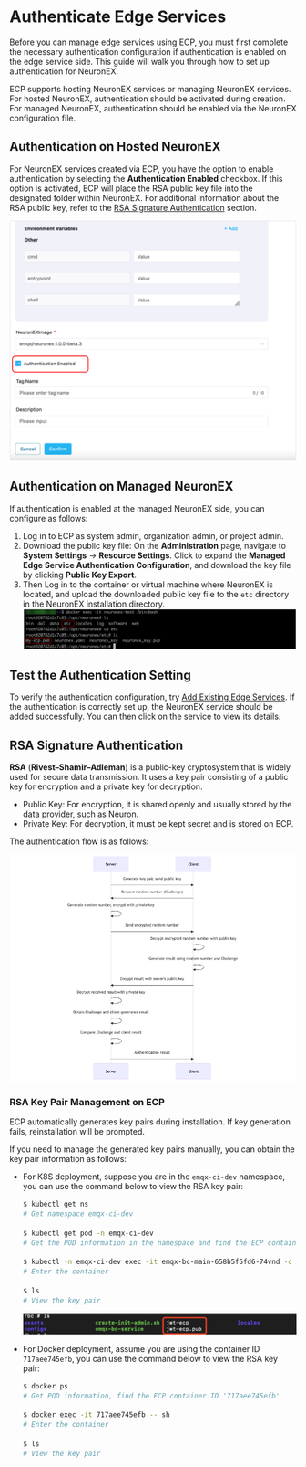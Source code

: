 # Authenticate Edge Services

Before you can manage edge services using ECP, you must first complete the necessary authentication configuration if authentication is enabled on the edge service side. This guide will walk you through how to set up authentication for NeuronEX.

ECP supports hosting NeuronEX services or managing NeuronEX services. For hosted NeuronEX, authentication should be activated during creation. For managed NeuronEX, authentication should be enabled via the NeuronEX configuration file. 

## Authentication on Hosted NeuronEX

For NeuronEX services created via ECP, you have the option to enable authentication by selecting the **Authentication Enabled** checkbox. If this option is activated, ECP will place the RSA public key file into the designated folder within NeuronEX. For additional information about the RSA public key, refer to the [RSA Signature Authentication](#rsa-signature-authentication) section.

![](./_assets/neuronex_auth.png)

## Authentication on Managed NeuronEX

If authentication is enabled at the managed NeuronEX side, you can configure as follows: 

1. Log in to ECP as system admin, organization admin, or project admin. 
2. Download the public key file: On the **Administration** page, navigate to **System Settings** -> **Resource Settings**. Click to expand the **Managed Edge Service Authentication Configuration**, and download the key file by clicking **Public Key Export**. 
3. Then Log in to the container or virtual machine where NeuronEX is located, and upload the downloaded public key file to the `etc` directory in the NeuronEX installation directory. 
    ![](./_assets/neuronex_rsa_path.png) 

## Test the Authentication Setting

To verify the authentication configuration, try [Add Existing Edge Services](./batch_import.md#add-an-existing-edge-service). If the authentication is correctly set up, the NeuronEX service should be added successfully. You can then click on the service to view its details.


## RSA Signature Authentication

**RSA** (**Rivest–Shamir–Adleman**) is a public-key cryptosystem that is widely used for secure data transmission. It uses a key pair consisting of a public key for encryption and a private key for decryption. 

- Public Key: For encryption, it is shared openly and usually stored by the data provider, such as Neuron.
- Private Key: For decryption, it must be kept secret and is stored on ECP.

The authentication flow is as follows:

<img src="./_assets/authentication-flow.png" alt="Authentication-flow" style="zoom: 80%;" />

### RSA Key Pair Management on ECP

ECP automatically generates key pairs during installation. If key generation fails, reinstallation will be prompted.

If you need to manage the generated key pairs manually, you can obtain the key pair information as follows:

- For K8S deployment, suppose you are in the `emqx-ci-dev` namespace, you can use the command below to view the RSA key pair:

  ```bash
  $ kubectl get ns 
  # Get namespace emqx-ci-dev
  
  $ kubectl get pod -n emqx-ci-dev 
  # Get the POD information in the namespace and find the ECP container name
  
  $ kubectl -n emqx-ci-dev exec -it emqx-bc-main-658b5f5fd6-74vnd -c emqx-bc-main -- sh 
  # Enter the container
  
  $ ls 
  # View the key pair
  ```

  ![RSA](./_assets/RSA.png)

- For Docker deployment, assume you are using the container ID `717aee745efb`, you can use the command below to view the RSA key pair:

  ```bash
  $ docker ps 
  # Get POD information, find the ECP container ID '717aee745efb'
  
  $ docker exec -it 717aee745efb -- sh 
  # Enter the container
  
  $ ls 
  # View the key pair
  ```
